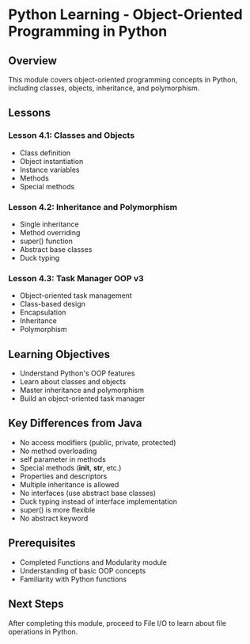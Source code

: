 # Python Learning - Object-Oriented Programming in Python

## Overview
This module covers object-oriented programming concepts in Python, including classes, objects, inheritance, and polymorphism.

## Lessons

### Lesson 4.1: Classes and Objects
- Class definition
- Object instantiation
- Instance variables
- Methods
- Special methods

### Lesson 4.2: Inheritance and Polymorphism
- Single inheritance
- Method overriding
- super() function
- Abstract base classes
- Duck typing

### Lesson 4.3: Task Manager OOP v3
- Object-oriented task management
- Class-based design
- Encapsulation
- Inheritance
- Polymorphism

## Learning Objectives
- Understand Python's OOP features
- Learn about classes and objects
- Master inheritance and polymorphism
- Build an object-oriented task manager

## Key Differences from Java
- No access modifiers (public, private, protected)
- No method overloading
- self parameter in methods
- Special methods (__init__, __str__, etc.)
- Properties and descriptors
- Multiple inheritance is allowed
- No interfaces (use abstract base classes)
- Duck typing instead of interface implementation
- super() is more flexible
- No abstract keyword

## Prerequisites
- Completed Functions and Modularity module
- Understanding of basic OOP concepts
- Familiarity with Python functions

## Next Steps
After completing this module, proceed to File I/O to learn about file operations in Python. 